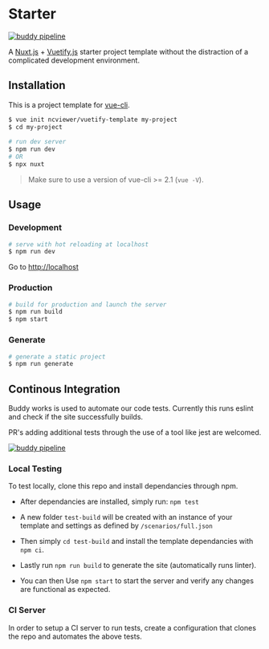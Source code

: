 # Starter

[![buddy pipeline](https://app.buddy.works/ncviewer/vuetify-template/pipelines/pipeline/149366/badge.svg?token=4d4f956fe9310ed3b01cc7b6cc3924881a27986ce8be0cb12ed95b24ee83d5b7 "buddy pipeline")](https://app.buddy.works/ncviewer/vuetify-template/pipelines/pipeline/149366)


A [Nuxt.js](https://github.com/nuxt/nuxt.js) + [Vuetify.js](https://github.com/vuetifyjs/vuetify) starter project template without the distraction of a complicated development environment.

## Installation

This is a project template for [vue-cli](https://github.com/vuejs/vue-cli).

``` bash
$ vue init ncviewer/vuetify-template my-project
$ cd my-project
                   
# run dev server
$ npm run dev
# OR
$ npx nuxt
```

> Make sure to use a version of vue-cli >= 2.1 (`vue -V`).

## Usage

### Development

``` bash
# serve with hot reloading at localhost
$ npm run dev
```

Go to [http://localhost](http://localhost)

### Production

``` bash
# build for production and launch the server
$ npm run build
$ npm start
```

### Generate

``` bash
# generate a static project
$ npm run generate
```

## Continous Integration

Buddy works is used to automate our code tests. Currently this runs eslint and check if the site successfully builds. 

PR's adding additional tests through the use of a tool like jest are welcomed.

[![buddy pipeline](https://assets.buddy.works/automated-blue.svg "Automated by Buddy")](https://buddy.works)

### Local Testing

To test locally, clone this repo and install dependancies through npm.

- After dependancies are installed, simply run: `npm test`

- A new folder `test-build` will be created with an instance of your template and settings as defined by `/scenarios/full.json`

- Then simply `cd test-build` and install the template dependancies with `npm ci`.

- Lastly run `npm run build` to generate the site (automatically runs linter). 

- You can then Use `npm start` to start the server and verify any changes are functional as expected.

### CI Server

In order to setup a CI server to run tests, create a configuration that clones the repo and automates the above tests.
